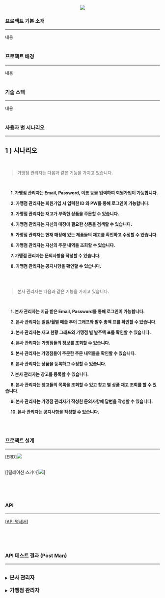 <p align='center'>
    <img src="https://capsule-render.vercel.app/api?type=venom&height=300&color=FFDC00&text=GIGA%20COFFEE&textBg=false&animation=fadeIn&fontColor=452613&fontSize=80&reversal=false&desc=기억%20속,%20가장%20맛있었던%20한%20모금&descAlignY=80"/>
</p>

### 프로젝트 기본 소개

---
내용
<br><br>

### 프로젝트 배경

---
내용
<br><br>

### 기술 스택

---
내용
<br><br>

### 사용자 별 시나리오

---

## 1 ) 시나리오

<br>

> 가맹점 관리자는 다음과 같은 기능을 가지고 있습니다.

<br>

&nbsp;　**1. 가맹점 관리자는 Email, Password, 이름 등을 입력하여 회원가입이 가능합니다.**

&nbsp;　**2. 가맹점 관리자는 회원가입 시 입력한 ID 와 PW를 통해 로그인이 가능합니다.**

&nbsp;　**3. 가맹점 관리자는 재고가 부족한 상품을 주문할 수 있습니다.**

&nbsp;　**4. 가맹점 관리자는 자신의 매장에 필요한 상품을 검색할 수 있습니다.**

&nbsp;　**5. 가맹점 관리자는 현재 매장에 있는 제품들의 재고를 확인하고 수정할 수 있습니다.**

&nbsp;　**6. 가맹점 관리자는 자신의 주문 내역을 조회할 수 있습니다.**

&nbsp;　**7. 가맹점 관리자는 문의사항을 작성할 수 있습니다.**

&nbsp;　**8. 가맹점 관리자는 공지사항을 확인할 수 있습니다.**

<br> <br>

> 본사 관리자는 다음과 같은 기능을 가지고 있습니다.

<br>

&nbsp;　**1. 본사 관리자는 지급 받은 Email, Password를 통해 로그인이 가능합니다.**

&nbsp;　**2. 본사 관리자는 일일/월별 매출 추이 그래프와 발주 총액 표를 확인할 수 있습니다.**

&nbsp;　**3. 본사 관리자는 재고 현황 그래프와 가맹점 별 발주액 표를 확인할 수 있습니다.**

&nbsp;　**4. 본사 관리자는 가맹점들의 정보를 조회할 수 있습니다.**

&nbsp;　**5. 본사 관리자는 가맹점들이 주문한 주문 내역들을 확인할 수 있습니다.**

&nbsp;　**6. 본사 관리자는 상품을 등록하고 수정할 수 있습니다.**

&nbsp;　**7. 본사 관리자는 창고를 등록할 수 있습니다.**

&nbsp;　**8. 본사 관리자는 창고들의 목록을 조회할 수 있고 창고 별 상품 재고 조회를 할 수 있습니다.**

&nbsp;　**9. 본사 관리자는 가맹점 관리자가 작성한 문의사항에 답변을 작성할 수 있습니다.**

&nbsp;　**10. 본사 관리자는 공지사항을 작성할 수 있습니다.**

<br><br>

### 프로젝트 설계

---
[ERD]<img src="./img/final_erd.png">
<br><br>

[[릴레이션 스키마]<img src="./img/final_relation.png">]
<br><br>

<br><br>

### API

---

[[API 명세서](https://www.notion.so/API-3680b3a4d3b641108f2686515dfc2222)]
<br><br>

<br><br>

### API 테스트 결과 (Post Man)

---
<br>

<details><br>
<summary><b span style="font-size: larger;">본사 관리자</b></summary>
    <div>
         <details>
         <summary><b>B_MANAGER_001. 본사 회원가입</b></summary>
         <br>
         <p><b>➡ 본사 관리자가 [ Id, Password, Email, 이름, 핸드폰 번호, 부서명을 입력하여 회원가입을 한다.<br>
	 </b></p><br>
         <p><img src=""/></p>
         </details><br>

	 <details>
         <summary><b>B_MANAGER_002. 본사 로그인</b></summary>
         <br>
         <p><b>➡ 본사 관리자가 [ Id, Password, Email, 이름, 핸드폰 번호, 부서명을 입력하여 회원가입을 한다.<br>
	 </b></p><br>
         <p><img src=""/></p>
         </details><br>
	 
	 <details>
         <summary><b>B_MANAGER_002. 본사 로그인</b></summary>
         <br>
         <p><b>➡ 본사 관리자가 [ Id, Password, Email, 이름, 핸드폰 번호, 부서명을 입력하여 회원가입을 한다.<br>
	 </b></p><br>
         <p><img src=""/></p>
         </details><br>
	 
	 <details>
         <summary><b>B_MANAGER_002. 본사 로그인</b></summary>
         <br>
         <p><b>➡ 본사 관리자가 [ Id, Password, Email, 이름, 핸드폰 번호, 부서명을 입력하여 회원가입을 한다.<br>
	 </b></p><br>
         <p><img src=""/></p>
         </details><br>
    </div>
</details>

<br>

<details><br>
<summary><b span style="font-size: larger;"> 가맹점 관리자</b></summary>
<div>
         <details>
         <summary><b>B_MANAGER_001. 회원가입</b></summary>
         <br>
         <p><b>➡ 관리자가 [ 브랜드명, 브랜드 소개, 브랜드 이미지, 브랜드 스타일, 사업자 주소, 전화번호, 사업자 등록번호, 은행 계좌 번호,<br>
&nbsp;&nbsp;&nbsp;　전화번호, 환불 주소, 환불 비용, 환불 택배사 ] 를 입력하여 브랜드를 등록한다.</b></p><br>
         <p><img src="https://github.com/beyond-sw-camp/be02-2nd-developer_passion-fashion/assets/148875644/2cf3060d-106d-4c19-94ab-62586f6f164a"/></p>
         </details><br>
</div>
